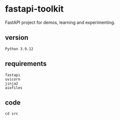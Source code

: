 # fastapi-toolkit
FastAPI project for demos, learning and experimenting. 

## version

```
Python 3.9.12
```

## requirements

```
fastapi
uvicorn
jinja2
aiofiles
```

## code

```
cd src
```
